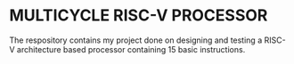 # MULTICYCLE RISC-V PROCESSOR

The respository contains my project done on designing and testing a RISC-V architecture based processor containing 15 basic instructions. 
